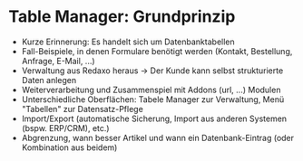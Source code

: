# Table Manager: Grundprinzip

* Kurze Erinnerung: Es handelt sich um Datenbanktabellen
* Fall-Beispiele, in denen Formulare benötigt werden (Kontakt, Bestellung, Anfrage, E-Mail, ...)
* Verwaltung aus Redaxo heraus -> Der Kunde kann selbst strukturierte Daten anlegen
* Weiterverarbeitung und Zusammenspiel mit Addons (url, ...) Modulen
* Unterschiedliche Oberflächen: Tabele Manager zur Verwaltung, Menü "Tabellen" zur Datensatz-Pflege
* Import/Export (automatische Sicherung, Import aus anderen Systemen (bspw. ERP/CRM), etc.)
* Abgrenzung, wann besser Artikel und wann ein Datenbank-Eintrag (oder Kombination aus beidem)
